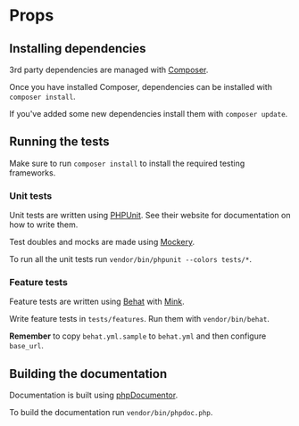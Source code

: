 Props
=====

Installing dependencies
-----------------------

3rd party dependencies are managed with [Composer](https://getcomposer.org).

Once you have installed Composer, dependencies can be installed with `composer install`.

If you've added some new dependencies install them with `composer update`.

Running the tests
-----------------

Make sure to run `composer install` to install the required testing frameworks.

### Unit tests

Unit tests are written using [PHPUnit](http://phpunit.de). See their website for documentation on how to write them.

Test doubles and mocks are made using [Mockery](https://github.com/padraic/mockery).

To run all the unit tests run `vendor/bin/phpunit --colors tests/*`.

### Feature tests

Feature tests are written using [Behat](http://behat.org) with [Mink](http://mink.behat.org).

Write feature tests in `tests/features`. Run them with `vendor/bin/behat`.

**Remember** to copy `behat.yml.sample` to `behat.yml` and then configure `base_url`.

Building the documentation
--------------------------

Documentation is built using [phpDocumentor](http://phpdoc.org).

To build the documentation run `vendor/bin/phpdoc.php`.

